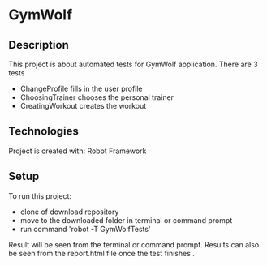 # GymWolf

## Description
This project is about automated tests for GymWolf application. 
There are 3 tests
* ChangeProfile fills in the user profile 
* ChoosingTrainer chooses the personal trainer
* CreatingWorkout creates the workout 

## Technologies
Project is created with:
Robot Framework

## Setup
To run this project:
* clone of download repository
* move to the downloaded folder in terminal or command prompt
* run command 'robot -T GymWolfTests'

Result will be seen from the terminal or command prompt.
Results can also be seen from the report.html file once the test finishes .



